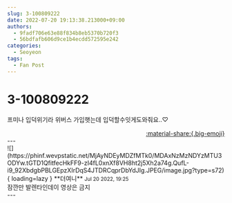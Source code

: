 ```yaml
---
slug: 3-100809222
date: 2022-07-20 19:13:38.213000+09:00
authors:
  - 9fadf706e63e88f834b8eb5370b720f3
  - 56bdfafb606d9ce1b4ecdd572595e242
categories:
  - Seoyeon
tags:
  - Fan Post
---
```


# 3-100809222

<div class="post-container" markdown="1">
<div class="content-container md-sidebar__scrollwrap" markdown="1">

프미나 입덕위기라 위버스 가입햇는데 입덕할수잇게도와줘요..♡

</div>
</div>

<div style="text-align: right;" markdown="1">
<a href="https://weverse.io/fromis9/fanpost/3-100809222" style="text-align: right;">:material-share:{.big-emoji}</a>
</div>
---

<div class="comments-container md-sidebar__scrollwrap" markdown="1">
<div class="comment" markdown="1">
<div class='id-container' markdown="1">
![](https://phinf.wevpstatic.net/MjAyNDEyMDZfMTk0/MDAxNzMzNDYzMTU3ODYw.tGTD1QfitfecHkFF9-zI4fL0xnXf8VH8ht2j5Xh2a74g.QufL-i9_92XbdgbPBLGEpzXIrDqS4JTDRCqprDbYdJIg.JPEG/image.jpg?type=s72){ loading=lazy }
**<span class="artist">더여니</span>** <small>Jul 20 2022, 19:25</small><br>
</div>
<div class='comment-body' markdown="1">
잠깐만 발렌타인데이 영상은 금지
</div>
</div>
</div>
---
